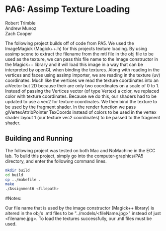 # PA6: Assimp Texture Loading

Robert Trimble  
Andrew Munoz  
Zach Cooper  

The following project builds off of code from PA5. We used the ImageMagick (Magick++.h) for this projects texture loading. 
By using assimp scene to extract the filename from the mtl file in the obj file to be used as the texture, we can pass 
this file name to the Image constructor in the Magick++ library and it will load this image in a way that can be interpreted 
by openGL when binding the textures. Along with reading in the vertices and faces using assimp importer, we are reading 
in the texture (uv) coordinates. Much like the vertices we read the texture coordinates into an aiVector but 2D because 
their are only two coordinates on a scale of 0 to 1. Instead of passing the Vertices vector (of type Vertex) a color, we 
replaced color with texture coordinates. Because we do this, our shaders had to be updated to use a vec2 for texture 
coordinates. We then bind the texture to be used by the fragment shader. In the render function we pass glVertexAttribPointer 
TexCoords instead of colors to be used in the vertex shader layout 1 (our texture vec2 coordinates) to be passed to the 
fragment shader.


## Building and Running
The following project was tested on both Mac and NoMachine in the ECC lab. To build this project, 
simply go into the computer-graphics/PA5 directory, and enter the following command lines.

```bash
mkdir build
cd build
cp ../makefile .
make
./Assignment6 <filepath>
```

#Notes:

Our file name that is used by the image constructor (Magick++ library) is altered in the obj's .mtl files to be "../models/<fileName.jpg>" 
instead of just <filename.jpg>. To load the textures successfully, our .mtl files must be used. 
